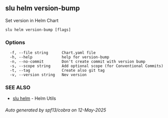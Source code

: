## slu helm version-bump

Set version in Helm Chart

```
slu helm version-bump [flags]
```

### Options

```
  -f, --file string      Chart.yaml file
  -h, --help             help for version-bump
  -n, --no-commit        Don't create commit with version bump
  -s, --scope string     Add optional scope (for Conventional Commits)
  -t, --tag              Create also git tag
  -v, --version string   Nev version
```

### SEE ALSO

* [slu helm](slu_helm.md)	 - Helm Utils

###### Auto generated by spf13/cobra on 12-May-2025
